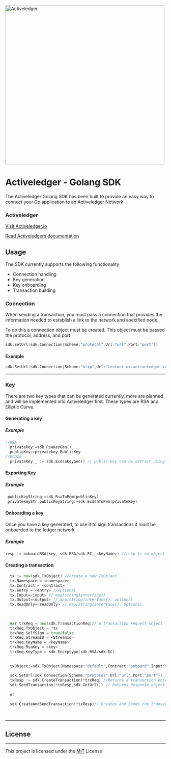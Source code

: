 <img src="https://www.activeledger.io/wp-content/uploads/2018/09/Asset-23.png" alt="Activeledger" width="500"/>

# Activeledger - Golang SDK

The Activeledger Golang SDK has been built to provide an easy way to connect your Go application to an Activeledger Network

### Activeledger

[Visit Activeledger.io](https://activeledger.io/)

[Read Activeledgers documentation](https://github.com/activeledger/activeledger)


## Usage

The SDK currently supports the following functionality

- Connection handling
- Key generation
- Key onboarding
- Transaction building

### Connection

When sending a transaction, you must pass a connection that provides the information needed to establish a link to the network and specified node.

To do this a connection object must be created. This object must be passed the protocol, address, and port.

```go
sdk.SetUrl(sdk.Connection{Scheme:"protocol",Url:"url",Port:"port"})
```
#### Example
```go
sdk.SetUrl(sdk.Connection{Scheme:"http",Url:"testnet-uk.activeledger.io",Port:"5260"})
```

---

### Key

There are two key types that can be generated currently, more are planned and will be implemented into Activeledger first. These types are RSA and Elliptic Curve.

#### Generating a key


##### Example

```go
//RSA
  privatekey:=sdk.RsaKeyGen()
  publicKey:=privatekey.PublicKey
//ECDSA  
  privateKey,_ := sdk.EcdsaKeyGen() // public key can be extract using private key e.g. privateKey.PublicKey


```

#### Exporting Key


##### Example

```go
 publicKeyString:=sdk.RsaToPem(publicKey)
 privatekeyStr,publicKeyString:=sdk.EcdsaToPem(privateKey)
```


#### Onboarding a key

Once you have a key generated, to use it to sign transactions it must be onboarded to the ledger network

##### Example
```go
resp := onboardRSA(key, sdk.RSA/sdk.EC, <keyName>) //resp is on object with code and description. Description in this case is  a StreamID or error(Can be distinguished using the code)
```


#### Creating a transaction
```go
  tx := new(sdk.TxObject) //create a new TxObject
  tx.Namespace = <namespace>
  tx.Contract = <contract>
  tx.entry = <entry> //optional
  tx.Input=<input> // map[string]interface{}
  tx.Output=<output> // map[string]interface{}. optional
  tx.ReadOnly=<readOnly> // map[string]interface{}. Optional
  
  
  
  var trxReq = new(sdk.TransactionReq)// a transaction request object
  trxReq.TxObject = *tx
  trxReq.SelfSign = true/false
  trxReq.StreamID = <StreamId>
  trxReq.KeyName = <keyName>
  trxReq.RsaKey = <key>
  trxReq.KeyType = sdk.Encrptype[sdk.RSA/sdk.EC]
  
  
  txObject:=sdk.TxObject{Namespace:"default",Contract:"onboard",Input:input,Output:output,ReadOnly:readOnly}
  
  sdk.SetUrl(sdk.Connection{Scheme:"protocol",Url:"url",Port:"port"}) //Set connection url
  txResp := sdk.CreateTransaction(*trxReq) //Returns a transaction object
  sdk.SendTransaction(*txResp,sdk.GetUrl()) // Returns Response object with Code and Description. Description is either a stream ID or error(Can be distinguished using code)
  
  or
  
  sdk.CreateAndSendTransaction(*txResp)// Creates and Sends the transaction. Returns Response object with Code and Description. Description is either a stream ID or error(Can be distinguished using code)
  
 
```

---

## License

---

This project is licensed under the [MIT](https://github.com/activeledger/SDK-Golang/blob/master/LICENSE) License


